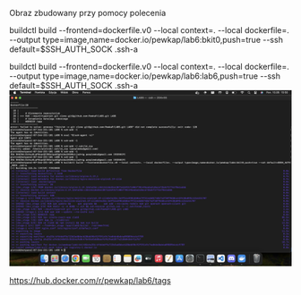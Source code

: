 Obraz zbudowany przy pomocy polecenia

buildctl build --frontend=dockerfile.v0 --local context=. --local dockerfile=. --output type=image,name=docker.io/pewkap/lab6:bkit0,push=true --ssh default=$SSH_AUTH_SOCK .ssh-a

buildctl build --frontend=dockerfile.v0 --local context=. --local dockerfile=. --output type=image,name=docker.io/pewkap/lab6:lab6,push=true --ssh default=$SSH_AUTH_SOCK .ssh-a
![alt text](image.png)


https://hub.docker.com/r/pewkap/lab6/tags
